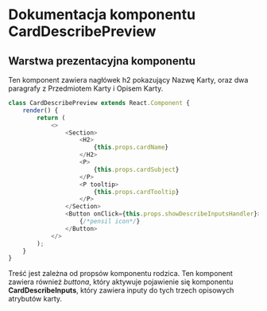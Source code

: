 # Dokumentacja komponentu CardDescribePreview

## Warstwa prezentacyjna komponentu

Ten komponent zawiera nagłówek h2 pokazujący Nazwę Karty, oraz dwa paragrafy z Przedmiotem Karty i Opisem Karty.

```js
class CardDescribePreview extends React.Component {
    render() {
        return (
            <>
                <Section>
                    <H2>
                        {this.props.cardName}
                    </H2>
                    <P>
                        {this.props.cardSubject}
                    </P>
                    <P tooltip>
                        {this.props.cardTooltip}
                    </P>
                </Section>
                <Button onClick={this.props.showDescribeInputsHandler}>
                    {/*pensil icon*/}
                </Button>
            </>
        );
    }
}
```
Treść jest zależna od propsów komponentu rodzica. Ten komponent zawiera również *buttona*, który aktywuje pojawienie
się komponentu **CardDescribeInputs**, który zawiera inputy do tych trzech opisowych atrybutów karty.